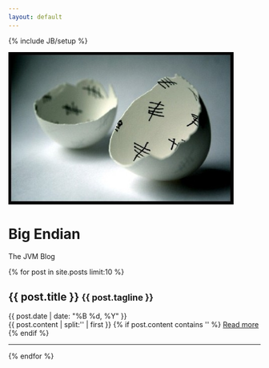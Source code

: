 ```yaml
---
layout: default
---
```

{% include JB/setup %}

<div class="hero-unit">
  <div class="row">
    <div class="span2">
      <img src="assets/images/cracking-eggs-laying-numbers-wallpaper.jpg" class="img-rounded">
    </div>
    <div class="span4">
      <h1>Big Endian</h1>
      <p>The JVM Blog</p>
    </div>
	</div>
</div>

{% for post in site.posts limit:10 %}
  <div>
    <div class="post-full"> 
      <div><h2>{{ post.title }} <small>{{ post.tagline }}</small></h2></div>
      <div class="date"><span>{{ post.date | date: "%B %d, %Y" }}</span></div>
      <div class="content">
        {{ post.content | split:'<!--break-->' | first }}
        {% if post.content contains '<!--break-->' %}
          <a href="{{ post.url }}">Read more</a>
        {% endif %}
      </div>
    </div>
  </div>
  <hr class="bs-docs-separator"></hr>
{% endfor %}


